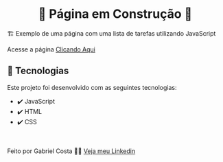 <h1 align="center">🚧 Página em Construção 🚧</h1>
🏗️ Exemplo de uma página com uma lista de tarefas utilizando JavaScript

Acesse a página [Clicando Aqui](https://gabrielcostarep.github.io/Lista-de-Tarefas/)

## 🚀 Tecnologias

Este projeto foi desenvolvido com as seguintes tecnologias:

- ✔️ JavaScript
- ✔️ HTML
- ✔️ CSS

<br>

Feito por Gabriel Costa 👋🏾 [Veja meu Linkedin](https://www.linkedin.com/in/gabrielcostadev/)
